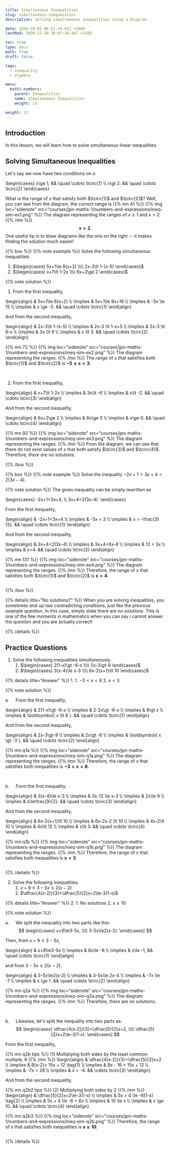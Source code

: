 ```yaml
---
title: Simultaneous Inequalities
slug: simultaneous-inequalities
description: Solving simultaneous inequalities using a diagram.

date: 2020-10-01 08:51:34.622 +1000
lastMod: 2020-12-20 20:07:28.447 +1100

toc: true
type: docs
math: true
draft: false

tags:
  - inequality
  - algebra

menu:
  math1-numbers:
    parent: Inequalities
    name: Simultaneous Inequalities
    weight: 13

weight: 13
---
```


## Introduction

In this lesson, we will learn how to solve simultaneous linear inequalities.


## Solving Simultaneous Inequalities

Let's say we now have two conditions on $x$:

\begin{cases}
  x\ge 1, && \quad \cdots \tcirc{1} \\\\
  x\gt 2. && \quad \cdots \tcirc{2}
\end{cases}

What is the range of $x$ that satisfy both $\tcirc{1}$ and $\tcirc{2}$? Well, you can see from the diagram, the correct range is {{% mn 41 %}}
{{% img loc="sidenote" src="courses/jpn-maths-1/numbers-and-expressions/ineq-sim-ex1.png" %}} The diagram representing the ranges of $x\ge 1$ and $x\gt 2$.
{{% /mn %}} $$ \boldsymbol{ x \gt 2 }. $$ One useful tip is to draw diagrams like the one on the right -- it makes finding the solution much easier!

{{% box %}}
{{% note example %}}
Solve the following simultaneous inequalities.
1. $\begin{cases} 5x+1\le 8(x+2) \\\\ 2x-3\lt 1-(x-5) \end{cases}$
2. $\begin{cases} x+7\lt 1-2x \\\\ 6x+2\ge 2 \end{cases}$

{{% note solution %}}

1. From the first inequality,

\begin{align}
  & 5x+1\le 8(x+2) \\\\
  \implies & 5x+1\le 8x+16 \\\\
  \implies & -3x \le 15 \\\\
  \implies & x \ge -5. && \quad \cdots \tcirc{1}
\end{align}

And from the second inequality,

\begin{align}
  & 2x-3\lt 1-(x-5) \\\\
  \implies & 2x-3 \lt 1-x+5 \\\\
  \implies & 2x-3 \lt 6-x \\\\
  \implies & 3x \lt 9 \\\\
  \implies & x \lt 3. && \quad \cdots \tcirc{2}
\end{align}

{{% mn 72 %}}
{{% img loc="sidenote" src="courses/jpn-maths-1/numbers-and-expressions/ineq-sim-ex2.png" %}} The diagram representing the ranges.
{{% /mn %}} The range of $x$ that satisfies both $\tcirc{1}$ and $\tcirc{2}$ is $\boldsymbol{ -5\le x \lt 3 }$.

<br>

2. From the first inequality,

\begin{align}
  & x+7\lt 1-2x \\\\
  \implies & 3x\lt -6 \\\\
  \implies & x\lt -2. && \quad \cdots \tcirc{3}
\end{align}

And from the second inequality,

\begin{align}
  & 6x+2\ge 2 \\\\
  \implies & 6x\ge 0 \\\\
  \implies & x\ge 0. && \quad \cdots \tcirc{4}
\end{align}

{{% mn 92 %}}
{{% img loc="sidenote" src="courses/jpn-maths-1/numbers-and-expressions/ineq-sim-ex3.png" %}} The diagram representing the ranges.
{{% /mn %}} From the diagram, we can see that there do not exist values of $x$ that both satisfy $\tcirc{3}$ and $\tcirc{4}$. Therefore, *there are no solutions*.

{{% /box %}}

<p></p>

{{% box %}}
{{% note example %}}
Solve the inequality $-2x+1<3x+4<2(3x-4)$.

{{% note solution %}}
The given inequality can be simply rewritten as

\begin{cases}
  -2x+1<3x+4, \\\\
  3x+4<2(3x-4).
\end{cases}

From the first inequality,

\begin{align}
  & -2x+1<3x+4 \\\\
  \implies & -5x < 3 \\\\
  \implies & x > -\frac{3}{5}. && \quad \cdots \tcirc{1}
\end{align}

And from the second inequality,

\begin{align}
  & 3x+4<2(3x-4) \\\\
  \implies & 3x+4<6x-8 \\\\
  \implies & 12 < 3x \\\\
  \implies & x>4. && \quad \cdots \tcirc{2}
\end{align}

{{% mn 131 %}}
{{% img loc="sidenote" src="courses/jpn-maths-1/numbers-and-expressions/ineq-sim-ex4.png" %}} The diagram representing the ranges.
{{% /mn %}} Therefore, the range of $x$ that satisfies both $\tcirc{1}$ and $\tcirc{2}$ is $\boldsymbol{ x \gt 4 }$.

<hr style="visibility: hidden" />

{{% /box %}}

{{% details title="No solutions?" %}}
When you are solving inequalities, you sometimes end up two contradicting conditions, just like the previous example question. In this case, simply state there are *no solutions*. This is one of the few moments in mathematics when you can say I cannot answer the question and you are actually correct!

<p></p>

{{% /details %}}


## Practice Questions

1. Solve the following inequalities simultaneously.
    1. $\begin{cases} 2(1-x)\gt -6-x \\\\ 2x-3\gt-9 \end{cases}$
    2. $\begin{cases} 3(x-4)\le x-3 \\\\ 6x-2(x+1)\lt 10 \end{cases}$

{{% details title="Answer" %}}
1. 
    1. $-3 \lt x \lt 8$
    2. $x\lt 3$

{{% note solution %}}

$\text{a.} \quad$ From the first inequality,

\begin{align}
  & 2(1-x)\gt -6-x \\\\
  \implies & 2-2x\gt -6-x \\\\
  \implies & 8\gt x \\\\
  \implies & \boldsymbol{ x \lt 8 }. && \quad \cdots \tcirc{1}
\end{align}

And from the second inequality,

\begin{align}
  & 2x-3\gt-9 \\\\
  \implies & 2x\gt -6 \\\\
  \implies & \boldsymbol{ x \gt -3 }. && \quad \cdots \tcirc{2}
\end{align}

{{% mn q1a %}}
{{% img loc="sidenote" src="courses/jpn-maths-1/numbers-and-expressions/ineq-sim-q1a.png" %}} The diagram representing the ranges.
{{% /mn %}} Therefore, the range of $x$ that satisfies both inequalities is $\boldsymbol{ -3 \lt x \lt 8 }$.

<br>

$\text{b.} \quad$ From the first inequality,

\begin{align}
  & 3(x-4)\le x-3 \\\\
  \implies & 3x-12 \le x-3 \\\\
  \implies & 2x\le 9 \\\\
  \implies & x\le\frac{9}{2}. && \quad \cdots \tcirc{3}
\end{align}

And from the second inequality,

\begin{align}
  & 6x-2(x+1)\lt 10 \\\\
  \implies & 6x-2x-2 \lt 10 \\\\
  \implies & 4x-2\lt 10 \\\\
  \implies & 4x\lt 12 \\\\
  \implies & x\lt 3. && \quad \cdots \tcirc{4}
\end{align}

{{% mn q1b %}}
{{% img loc="sidenote" src="courses/jpn-maths-1/numbers-and-expressions/ineq-sim-q1b.png" %}} The diagram representing the ranges.
{{% /mn %}} Therefore, the range of $x$ that satisfies both inequalities is $\boldsymbol{ x\lt 3 }$.

<hr style="visibility: hidden" />

{{% /details %}}


2. Solve the following inequalities.
    1. $x+9\le3-5x\le2(x-2)$
    2. $\dfrac{4(x-2)}{3}<\dfrac{5}{2}x+2\le-3(1-x)$

{{% details title="Answer" %}}
2. 
    1. No solutions
    2. $x\ge 10$

{{% note solution %}}

$\text{a.} \quad$ We split the inequality into two parts like this: $$ \begin{cases} x+9\le3-5x, \\\\ 3-5x\le2(x-2). \end{cases} $$

Then, from $x+9\le3-5x$,

\begin{align}
  & x+9\le3-5x \\\\
  \implies & 6x\le -6 \\\\
  \implies & x\le -1, && \quad \cdots \tcirc{1}
\end{align}

and from $3-5x\le2(x-2)$,

\begin{align}
  & 3-5x\le2(x-2) \\\\
  \implies & 3-5x\le 2x-4 \\\\
  \implies & -7x \le -7 \\\\
  \implies & x \ge 1. && \quad \cdots \tcirc{2}
\end{align}

{{% mn q2a %}}
{{% img loc="sidenote" src="courses/jpn-maths-1/numbers-and-expressions/ineq-sim-q2a.png" %}} The diagram representing the ranges.
{{% /mn %}} Therefore, there are *no solutions*.

<br>

$\text{b.} \quad$ Likewise, let's split the inequality into two parts as: $$ \begin{cases} \dfrac{4(x-2)}{3}<\dfrac{5}{2}x+2, \\\\ \dfrac{5}{2}x+2\le-3(1-x). \end{cases} $$

From the first inequality,

{{% mn q2b tips %}}
$(1)$ Multiplying both sides by the least common multiple, $6$
{{% /mn %}}
\begin{align}
  & \dfrac{4(x-2)}{3}<\dfrac{5}{2}x+2 \\\\
  \implies & 8(x-2)< 15x + 12 \tag{1} \\\\
  \implies & 8x - 16 < 15x + 12 \\\\
  \implies & -7x < 28 \\\\
  \implies & x > -4. && \cdots \tcirc{3}
\end{align}

And from the second inequality,

{{% mn q2b2 tips %}}
$(2)$ Multiplying both sides by $2$
{{% /mn %}}
\begin{align}
  & \dfrac{5}{2}x+2\le-3(1-x) \\\\
  \implies & 5x + 4 \le -6(1-x) \tag{2} \\\\
  \implies & 5x + 4 \le -6 + 6x \\\\
  \implies & 10 \le x \\\\
  \implies & x \ge 10. && \quad \cdots \tcirc{4}
\end{align}

{{% mn q2b3 %}}
{{% img loc="sidenote" src="courses/jpn-maths-1/numbers-and-expressions/ineq-sim-q2b.png" %}} Therefore, the range of $x$ that satisfies both inequalities is $\boldsymbol{ x\ge 10 }$.

<hr style="visibility: hidden" />

{{% /details %}}

